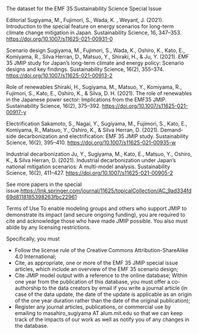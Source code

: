 The dataset for the EMF 35 Sustainability Science Special Issue

Editorial
Sugiyama, M., Fujimori, S., Wada, K. , Weyant, J. (2021). Introduction to the special feature on energy scenarios for long-term climate change mitigation in Japan. Sustainability Science, 16, 347–353. https://doi.org/10.1007/s11625-021-00931-0

Scenario design
Sugiyama, M., Fujimori, S., Wada, K., Oshiro, K., Kato, E., Komiyama, R., Silva Herran, D., Matsuo, Y., Shiraki, H., & Ju, Y. (2021). EMF 35 JMIP study for Japan’s long-term climate and energy policy: Scenario designs and key findings. Sustainability Science, 16(2), 355–374. https://doi.org/10.1007/s11625-021-00913-2

Role of renewables
Shiraki, H., Sugiyama, M., Matsuo, Y., Komiyama, R., Fujimori, S., Kato, E., Oshiro, K., & Silva, D. H. (2021). The role of renewables in the Japanese power sector: Implications from the EMF35 JMIP. Sustainability Science, 16(2), 375–392. https://doi.org/10.1007/s11625-021-00917-y

Electrification
Sakamoto, S., Nagai, Y., Sugiyama, M., Fujimori, S., Kato, E., Komiyama, R., Matsuo, Y., Oshiro, K., & Silva Herran, D. (2021). Demand-side decarbonization and electrification: EMF 35 JMIP study. Sustainability Science, 16(2), 395–410. https://doi.org/10.1007/s11625-021-00935-w

Industrial decarbonization
Ju, Y., Sugiyama, M., Kato, E., Matsuo, Y., Oshiro, K., & Silva Herran, D. (2021). Industrial decarbonization under Japan’s national mitigation scenarios: A multi-model analysis. Sustainability Science, 16(2), 411–427. https://doi.org/10.1007/s11625-021-00905-2

See more papers in the special issue.https://link.springer.com/journal/11625/topicalCollection/AC_9ad334fd69d8118185398263fbc22961

Terms of Use
To enable modeling groups and others who support JMIP to demonstrate its impact (and secure ongoing funding), you are required to cite and acknowledge those who have made JMIP possible. You also must abide by any licensing restrictions. 

Specifically, you must
 - Follow the license rule of the Creative Commons Attribution-ShareAlike 4.0 International;
 - Cite, as appropriate, one or more of the EMF 35 JMIP special issue articles, which include an overview of the EMF 35 scenario design; 
 - Cite JMIP model output with a reference to the online database; Within one year from the publication of this database, you must offer a co-authorship to the data creators by email if you write a journal article (in case of the data update, the date of the update is applicable as an origin of the one year duration rather than the date of the original publication); 
 - Register any journal articles, publications, or commercial use by emailing to masahiro_sugiyama AT alum.mit.edu so that we can keep track of the impacts of our work as well as notify you of any changes in the database.
